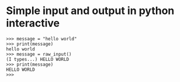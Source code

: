 ﻿# Simple input and output in python interactive

    >>> message = "hello world"
    >>> print(message)
    hello world
    >>> message = raw_input()
    (I types...) HELLO WORLD
    >>> print(message)
    HELLO WORLD
    >>>

